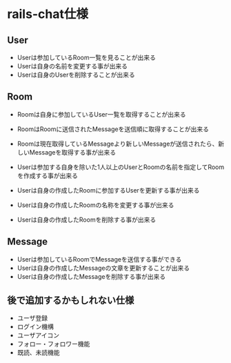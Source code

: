 # rails-chat仕様
## User

- Userは参加しているRoom一覧を見ることが出来る
- Userは自身の名前を変更する事が出来る
- Userは自身のUserを削除することが出来る

## Room
- Roomは自身に参加しているUser一覧を取得することが出来る
- RoomはRoomに送信されたMessageを送信順に取得することが出来る
- Roomは現在取得しているMessageより新しいMessageが送信されたら、新しいMessageを取得する事が出来る
 - Userは参加する自身を除いた1人以上のUserとRoomの名前を指定してRoomを作成する事が出来る

- Userは自身の作成したRoomに参加するUserを更新する事が出来る
- Userは自身の作成したRoomの名称を変更する事が出来る
- Userは自身の作成したRoomを削除する事が出来る

## Message
- Userは参加しているRoomでMessageを送信する事ができる
- Userは自身の作成したMessageの文章を更新することが出来る
- Userは自身の作成したMessageを削除する事が出来る

## 後で追加するかもしれない仕様
- ユーザ登録
- ログイン機構
- ユーザアイコン
- フォロー・フォロワー機能
- 既読、未読機能


 

